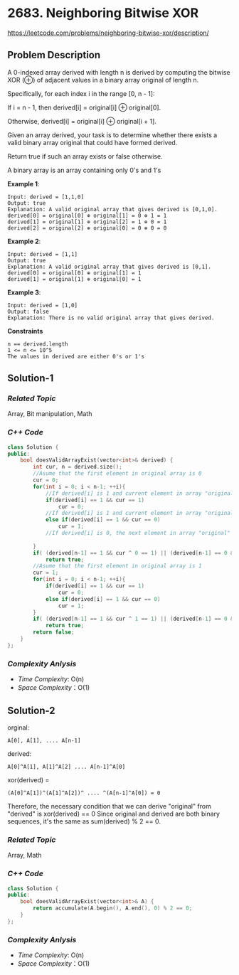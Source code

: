 # 2683. Neighboring Bitwise XOR
https://leetcode.com/problems/neighboring-bitwise-xor/description/

## Problem Description

A 0-indexed array derived with length n is derived by computing the bitwise XOR (⊕) of adjacent values in a binary array original of length n.

Specifically, for each index i in the range [0, n - 1]:

If i = n - 1, then derived[i] = original[i] ⊕ original[0].

Otherwise, derived[i] = original[i] ⊕ original[i + 1].

Given an array derived, your task is to determine whether there exists a valid binary array original that could have formed derived.

Return true if such an array exists or false otherwise.

A binary array is an array containing only 0's and 1's

**Example 1**:
```
Input: derived = [1,1,0]
Output: true
Explanation: A valid original array that gives derived is [0,1,0].
derived[0] = original[0] ⊕ original[1] = 0 ⊕ 1 = 1 
derived[1] = original[1] ⊕ original[2] = 1 ⊕ 0 = 1
derived[2] = original[2] ⊕ original[0] = 0 ⊕ 0 = 0
```
**Example 2**:
```
Input: derived = [1,1]
Output: true
Explanation: A valid original array that gives derived is [0,1].
derived[0] = original[0] ⊕ original[1] = 1
derived[1] = original[1] ⊕ original[0] = 1
```
**Example 3**:
```
Input: derived = [1,0]
Output: false
Explanation: There is no valid original array that gives derived.
```

**Constraints**
```
n == derived.length
1 <= n <= 10^5
The values in derived are either 0's or 1's
```

## Solution-1

### _Related Topic_
   Array, Bit manipulation, Math

### _C++ Code_
```cpp
class Solution {
public:
    bool doesValidArrayExist(vector<int>& derived) {
        int cur, n = derived.size();
        //Asume that the first element in original array is 0
        cur = 0;
        for(int i = 0; i < n-1; ++i){
            //If derived[i] is 1 and current element in array "original" is 1, the next element in array "original" must be 0
            if(derived[i] == 1 && cur == 1)
                cur = 0;
            //If derived[i] is 1 and current element in array "original" is 0, the next element in array "original" must be 1
            else if(derived[i] == 1 && cur == 0)
                cur = 1;
            //If derived[i] is 0, the next element in array "original" must be equal to current element. No need to update 
            
        }
        if( (derived[n-1] == 1 && cur ^ 0 == 1) || (derived[n-1] == 0 && cur == 0) )
            return true;
        //Asume that the first element in original array is 1
        cur = 1;
        for(int i = 0; i < n-1; ++i){
            if(derived[i] == 1 && cur == 1)
                cur = 0;
            else if(derived[i] == 1 && cur == 0)
                cur = 1;
        }
        if( (derived[n-1] == 1 && cur ^ 1 == 1) || (derived[n-1] == 0 && cur == 1) )
            return true;
        return false;
    }
};
```

### _Complexity Anlysis_
- _Time Complexity_: O(n)
- _Space Complexity_：O(1)

## Solution-2 

orginal: 
```
A[0], A[1], .... A[n-1]
```
derived: 
```
A[0]^A[1], A[1]^A[2] .... A[n-1]^A[0]
```
xor(derived) = 
```
(A[0]^A[1])^(A[1]^A[2])^ .... ^(A[n-1]^A[0]) = 0
```
Therefore, the necessary condition that we can derive "original" from "derived" is xor(derived) == 0
Since original and derived are both binary sequences, it's the same as sum(derived) % 2 == 0.


### _Related Topic_
   Array, Math

### _C++ Code_
```cpp
class Solution {
public:
    bool doesValidArrayExist(vector<int>& A) {
        return accumulate(A.begin(), A.end(), 0) % 2 == 0;
    }
};
```

### _Complexity Anlysis_
- _Time Complexity_: O(n)
- _Space Complexity_：O(1)
